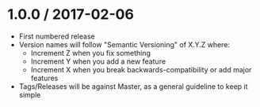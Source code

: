1.0.0 / 2017-02-06
==================

* First numbered release
* Version names will follow "Semantic Versioning" of X.Y.Z where:
    * Increment Z when you fix something
    * Increment Y when you add a new feature
    * Increment X when you break backwards-compatibility or add major features
* Tags/Releases will be against Master, as a general guideline to keep it simple
